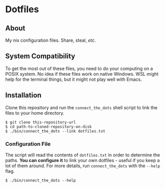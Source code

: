 # Dotfiles

## About
My nix configuration files. Share, steal, _etc._

## System Compatibility
To get the most out of these files, you need to do your computing on a
POSIX system. No idea if these files work on native Windows. WSL might
help for the terminal things, but it might not play well with Emacs.

## Installation
Clone this repository and run the `connect_the_dots` shell script to
link the files to your home directory.

``` shell
$ git clone this-repository-url
$ cd path-to-cloned-repository-on-disk
$ ./bin/connect_the_dots --link dotfiles.txt
```

### Configuration File
The script will read the contents of `dotfiles.txt` in order to
determine the paths. __You can configure it__ to link your own
dotfiles - useful if you keep a lot of them around. For more details,
run `connect_the_dots` with the `--help` flag.

``` shell
$ ./bin/connect_the_dots --help
```
